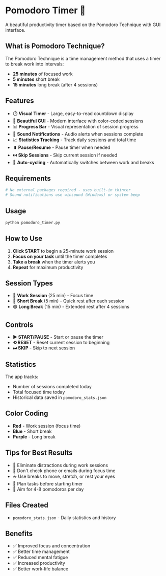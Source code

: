 # Pomodoro Timer 🍅

A beautiful productivity timer based on the Pomodoro Technique with GUI interface.

## What is Pomodoro Technique?
The Pomodoro Technique is a time management method that uses a timer to break work into intervals:
- **25 minutes** of focused work
- **5 minutes** short break
- **15 minutes** long break (after 4 sessions)

## Features
- ⏱️ **Visual Timer** - Large, easy-to-read countdown display
- 🎨 **Beautiful GUI** - Modern interface with color-coded sessions
- 📊 **Progress Bar** - Visual representation of session progress
- 🔔 **Sound Notifications** - Audio alerts when sessions complete
- 📈 **Statistics Tracking** - Track daily sessions and total time
- ⏸️ **Pause/Resume** - Pause timer when needed
- ⏭️ **Skip Sessions** - Skip current session if needed
- 🔄 **Auto-cycling** - Automatically switches between work and breaks

## Requirements
```bash
# No external packages required - uses built-in tkinter
# Sound notifications use winsound (Windows) or system beep
```

## Usage
```bash
python pomodoro_timer.py
```

## How to Use
1. **Click START** to begin a 25-minute work session
2. **Focus on your task** until the timer completes
3. **Take a break** when the timer alerts you
4. **Repeat** for maximum productivity

## Session Types
- 🔴 **Work Session** (25 min) - Focus time
- 🔵 **Short Break** (5 min) - Quick rest after each session
- 🟣 **Long Break** (15 min) - Extended rest after 4 sessions

## Controls
- **▶ START/PAUSE** - Start or pause the timer
- **⟲ RESET** - Reset current session to beginning
- **⏭ SKIP** - Skip to next session

## Statistics
The app tracks:
- Number of sessions completed today
- Total focused time today
- Historical data saved in `pomodoro_stats.json`

## Color Coding
- **Red** - Work session (focus time)
- **Blue** - Short break
- **Purple** - Long break

## Tips for Best Results
- 💪 Eliminate distractions during work sessions
- 🚫 Don't check phone or emails during focus time
- ☕ Use breaks to move, stretch, or rest your eyes
- 📝 Plan tasks before starting timer
- 🎯 Aim for 4-8 pomodoros per day

## Files Created
- `pomodoro_stats.json` - Daily statistics and history

## Benefits
- ✅ Improved focus and concentration
- ✅ Better time management
- ✅ Reduced mental fatigue
- ✅ Increased productivity
- ✅ Better work-life balance
